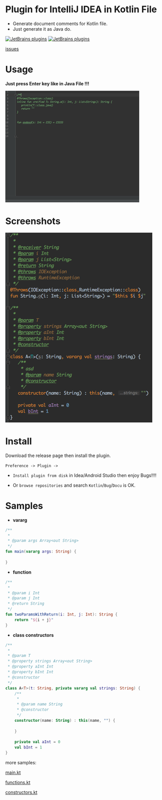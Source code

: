 # Plugin for IntelliJ IDEA in Kotlin File

- Generate document comments for Kotlin file.
- Just generate it as Java do.

[![JetBrains plugins](https://img.shields.io/jetbrains/plugin/v/9781-bugkotlindocument.svg?style=flat-square)](https://plugins.jetbrains.com/plugin/9781-bugkotlindocument)
[![JetBrains plugins](https://img.shields.io/jetbrains/plugin/d/9781-bugkotlindocument.svg?style=flat-square)](https://plugins.jetbrains.com/plugin/9781-bugkotlindocument)

[issues](https://github.com/zxj5470/BugKotlinDocument/issues)

# Usage 

**Just press Enter key like in Java File !!!**

![gif](images/pic01.gif) 

# Screenshots
![png](images/pic02.png) 

# Install
Download the release page then install the plugin.

`Preference -> Plugin ->`

- `Install plugin from disk` in Idea/Android Studio
then enjoy Bugs!!!!

- Or `browse repositories` and search `Kotlin`/`Bug`/`Docu` is OK.

# Samples

- **vararg**

```kotlin
/**
 *
 * @param args Array<out String>
 */
fun main(vararg args: String) {

}
```


- **function**

```kotlin
/**
 *
 * @param i Int
 * @param j Int
 * @return String
 */
fun twoParamsWithReturn(i: Int, j: Int): String {
	return "${i + j}"
}
```

- **class constructors**

```kotlin
/**
 *
 * @param T
 * @property strings Array<out String>
 * @property aInt Int
 * @property bInt Int
 * @constructor
 */
class A<T>(t: String, private vararg val strings: String) {
	/**
	 *
	 * @param name String
	 * @constructor
	 */
	constructor(name: String) : this(name, "") {

	}

	private val aInt = 0
	val bInt = 1
}
```

more samples:

[main.kt](src/test/kotlin/com/github/zxj5470/bugktdoc/samples/main.kt)

[functions.kt](src/test/kotlin/com/github/zxj5470/bugktdoc/samples/functions.kt)

[constructors.kt](src/test/kotlin/com/github/zxj5470/bugktdoc/samples/constructors.kt)